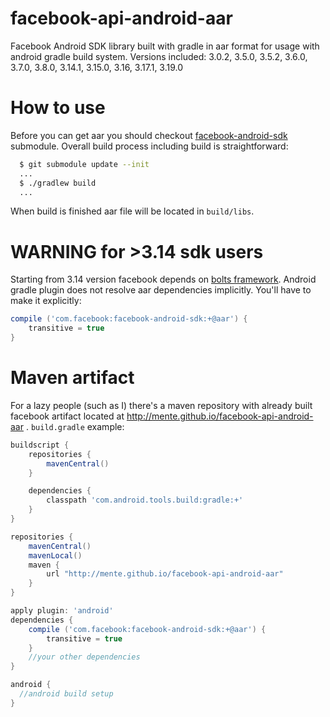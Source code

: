 facebook-api-android-aar
========================

Facebook Android SDK library built with gradle in aar format for usage with android gradle build system. Versions included: 3.0.2, 3.5.0, 3.5.2, 3.6.0, 3.7.0, 3.8.0, 3.14.1, 3.15.0, 3.16, 3.17.1, 3.19.0

How to use
=======================
Before you can get aar you should checkout [facebook-android-sdk](https://github.com/facebook/facebook-android-sdk) submodule. Overall build process including build is straightforward:
```bash
  $ git submodule update --init
  ...
  $ ./gradlew build
  ...
```

When build is finished aar file will be located in `build/libs`.

WARNING for >3.14 sdk users
=====================
Starting from 3.14 version facebook depends on [bolts framework](https://github.com/BoltsFramework/Bolts-Android). Android gradle plugin does not resolve aar dependencies implicitly. You'll have to make it explicitly:
```groovy
compile ('com.facebook:facebook-android-sdk:+@aar') {
    transitive = true
}
```

Maven artifact
======================
For a lazy people (such as I) there's a maven repository with already built facebook artifact located at http://mente.github.io/facebook-api-android-aar . `build.gradle` example:
```groovy
buildscript {
    repositories {
        mavenCentral()
    }

    dependencies {
        classpath 'com.android.tools.build:gradle:+'
    }
}

repositories {
    mavenCentral()
    mavenLocal()
    maven {
        url "http://mente.github.io/facebook-api-android-aar"
    }
}

apply plugin: 'android'
dependencies {
    compile ('com.facebook:facebook-android-sdk:+@aar') {
        transitive = true
    }
    //your other dependencies
}

android {
  //android build setup
}
```

